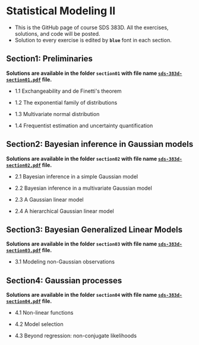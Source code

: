# Statistical Modeling II
- This is the GitHub page of course SDS 383D. All the exercises, solutions, and code will be posted. 
- Solution to every exercise is edited by __````blue````__ font in each section.


## Section1: Preliminaries
__Solutions are available in the folder ````section01```` with file name [````sds-383d-section01.pdf````](https://github.com/xinerli/SDS383-Statistical-Modeling-II/blob/master/section01/sds-383d-section01.pdf) file.__

- 1.1 Exchangeability and de Finetti's theorem

- 1.2 The exponential family of distributions

- 1.3 Multivariate normal distribution
 
- 1.4 Frequentist estimation and uncertainty quantification

## Section2: Bayesian inference in Gaussian models
__Solutions are available in the folder ````section02```` with file name [````sds-383d-section02.pdf````](https://github.com/xinerli/SDS383-Statistical-Modeling-II/blob/master/section02/sds-383d-section02.pdf) file.__

- 2.1 Bayesian inference in a simple Gaussian model

- 2.2 Bayesian inference in a multivariate Gaussian model

- 2.3 A Gaussian linear model

- 2.4 A hierarchical Gaussian linear model

## Section3: Bayesian Generalized Linear Models
__Solutions are available in the folder ````section03```` with file name [````sds-383d-section03.pdf````](https://github.com/xinerli/SDS383-Statistical-Modeling-II/blob/master/section03/sds-383d-section03.pdf) file.__
- 3.1 Modeling non-Gaussian observations

## Section4: Gaussian processes
__Solutions are available in the folder ````section04```` with file name [````sds-383d-section04.pdf````](https://github.com/xinerli/SDS383-Statistical-Modeling-II/blob/master/section04/sds-383d-section04.pdf) file.__

- 4.1 Non-linear functions

- 4.2 Model selection

- 4.3 Beyond regression: non-conjugate likelihoods
